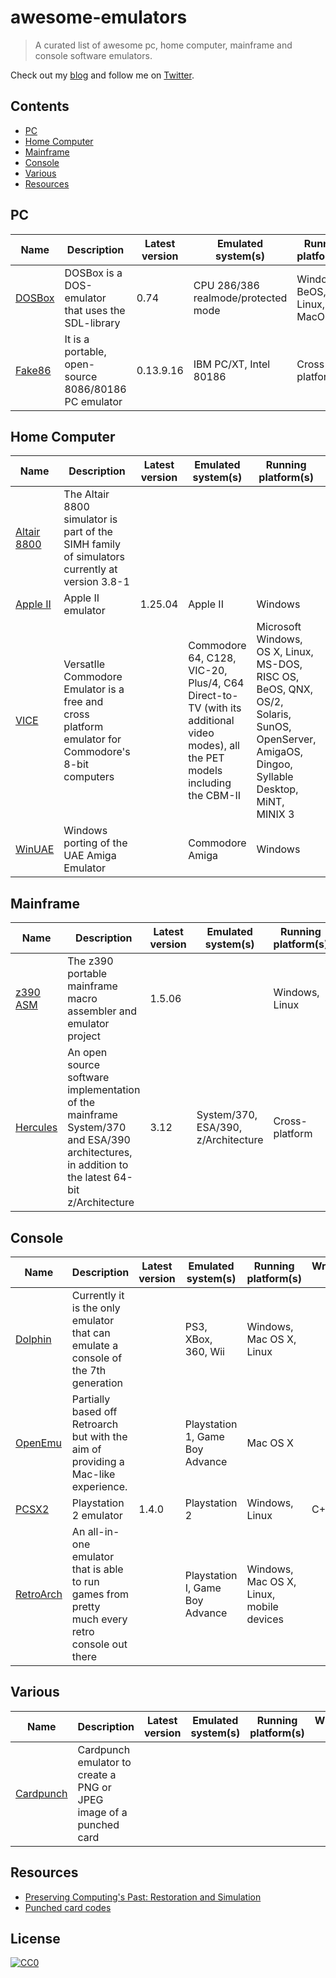 # awesome-emulators

> A curated list of awesome pc, home computer, mainframe and console software emulators.

Check out my [blog](https://www.emmecilab.net) and follow me on [Twitter](https://twitter.com/emmecilab).


## Contents

- [PC](#pc)
- [Home Computer](#homecomputer)
- [Mainframe](#mainframe)
- [Console](#console)
- [Various](#various)
- [Resources](#resources)

## PC

|Name      |Description | Latest version | Emulated system(s) | Running platform(s) | Written in| Licence |Source code|
|-----|------------|----------------|--------------------|--------------------------|----------|----|-----|
[DOSBox](https://www.dosbox.com/)|DOSBox is a DOS-emulator that uses the SDL-library|0.74|CPU 286/386 realmode/protected mode|Windows, BeOS, Linux, MacOS X|C++||[Source](http://source.dosbox.com/dosboxsvn.tgz)|
[Fake86](https://sourceforge.net/projects/fake86/)|It is a portable, open-source 8086/80186 PC emulator|0.13.9.16|IBM PC/XT, Intel 80186|Cross platform|C|GNU GPLv2|[Sourceforge](https://sourceforge.net/p/fake86/code/ci/master/tree/)


## Home Computer

|Name      |Description | Latest version | Emulated system(s) | Running platform(s) | Written in| Licence |Source code|
|-----|------------|----------------|--------------------|--------------------------|----------|----|-----|
[Altair 8800](http://classiccmp.org/cpmarchives/cpm/mirrors/www.schorn.ch/cpm/intro.php)|The Altair 8800 simulator is part of the SIMH family of simulators currently at version 3.8-1|
[Apple II](https://github.com/AppleWin/AppleWin/)|Apple II emulator|1.25.04 |Apple II | Windows|C++|GNU GPL
[VICE](http://vice-emu.sourceforge.net/)|VersatIle Commodore Emulator is a free and cross platform emulator for Commodore's 8-bit computers| |Commodore 64, C128, VIC-20, Plus/4, C64 Direct-to-TV (with its additional video modes),  all the PET models including the CBM-II |Microsoft Windows, OS X, Linux, MS-DOS, RISC OS, BeOS, QNX, OS/2, Solaris, SunOS, OpenServer, AmigaOS, Dingoo, Syllable Desktop, MiNT, MINIX 3|C|GNU GPLv2|
[WinUAE](http://www.winuae.net/)|Windows porting of the UAE Amiga Emulator| |Commodore Amiga| Windows|C++||[GitHub](http://github.com/tonioni/WinUAE)


## Mainframe

|Name      |Description | Latest version | Emulated system(s) | Running platform(s) | Written in| Licence |Source code|
|-----|------------|----------------|--------------------|--------------------------|----------|----|-----|
[z390 ASM](http://www.z390.org/)|The z390 portable mainframe macro assembler and emulator project|1.5.06||Windows, Linux|Java|
[Hercules](http://www.hercules-390.eu/)|An open source software implementation of the mainframe System/370 and ESA/390 architectures, in addition to the latest 64-bit z/Architecture|3.12|System/370, ESA/390, z/Architecture|Cross-platform||QPL|[GitHub](https://github.com/rbowler/spinhawk)|

## Console

|Name      |Description | Latest version | Emulated system(s) | Running platform(s) | Written in| Licence |Source code|
|-----|------------|----------------|--------------------|--------------------------|----------|----|-----|
[Dolphin](https://dolphin-emu.org/)|Currently it is the only emulator that can emulate a console of the 7th generation||PS3, XBox, 360, Wii|Windows, Mac OS X, Linux||
[OpenEmu](http://http://openemu.org/)|Partially based off Retroarch but with the aim of providing a Mac-like experience.||Playstation 1, Game Boy Advance|Mac OS X||
[PCSX2](http://www.libretro.com/)|Playstation 2 emulator|1.4.0|Playstation 2|Windows, Linux|C++|GNU GPL|[Github](https://github.com/PCSX2/pcsx2)
[RetroArch](http://www.libretro.com/)|An all-in-one emulator that is able to run games from pretty much every retro console out there||Playstation I, Game Boy Advance|Windows, Mac OS X, Linux, mobile devices||

## Various

|Name      |Description | Latest version | Emulated system(s) | Running platform(s) | Written in| Licence |Source code|
|-----|------------|----------------|--------------------|--------------------------|----------|----|-----|
[Cardpunch](http://www.kloth.net/services/cardpunch.php)|Cardpunch emulator to create a PNG or JPEG image of a punched card|

## Resources
* [Preserving Computing's Past: Restoration and Simulation](http://simh.trailing-edge.com/docs/dtjn02pf.pdf)
* [Punched card codes](http://homepage.cs.uiowa.edu/~jones/cards/codes.html)

## License

[![CC0](http://mirrors.creativecommons.org/presskit/buttons/88x31/svg/cc-zero.svg)](https://creativecommons.org/publicdomain/zero/1.0/)

